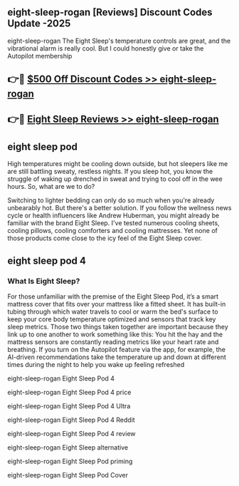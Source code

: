 ## eight-sleep-rogan [Reviews​] Discount Codes Update -2025

eight-sleep-rogan The Eight Sleep's temperature controls are great, and the vibrational alarm is really cool. But I could honestly give or take the Autopilot membership

## 👉🔴 [$500 Off Discount Codes >> eight-sleep-rogan](http://download.freeplayer.one?title=eight-sleep-rogan&ref=18-ES)

## 👉🔴 [Eight Sleep Reviews >> eight-sleep-rogan](http://download.freeplayer.one?title=eight-sleep-rogan&ref=18-ES)

## eight sleep pod

High temperatures might be cooling down outside, but hot sleepers like me are still battling sweaty, restless nights. If you sleep hot, you know the struggle of waking up drenched in sweat and trying to cool off in the wee hours. So, what are we to do?

Switching to lighter bedding can only do so much when you're already unbearably hot. But there's a better solution. If you follow the wellness news cycle or health influencers like Andrew Huberman, you might already be familiar with the brand Eight Sleep. I've tested numerous cooling sheets, cooling pillows, cooling comforters and cooling mattresses. Yet none of those products come close to the icy feel of the Eight Sleep cover.

## eight sleep pod 4

### What Is Eight Sleep?

For those unfamiliar with the premise of the Eight Sleep Pod, it’s a smart mattress cover that fits over your mattress like a fitted sheet. It has built-in tubing through which water travels to cool or warm the bed's surface to keep your core body temperature optimized and sensors that track key sleep metrics. Those two things taken together are important because they link up to one another to work something like this: You hit the hay and the mattress sensors are constantly reading metrics like your heart rate and breathing. If you turn on the Autopilot feature via the app, for example, the AI-driven recommendations take the temperature up and down at different times during the night to help you wake up feeling refreshed

eight-sleep-rogan Eight Sleep Pod 4

eight-sleep-rogan Eight Sleep Pod 4 price

eight-sleep-rogan Eight Sleep Pod 4 Ultra

eight-sleep-rogan Eight Sleep Pod 4 Reddit

eight-sleep-rogan Eight Sleep Pod 4 review

eight-sleep-rogan Eight Sleep alternative

eight-sleep-rogan Eight Sleep Pod priming

eight-sleep-rogan Eight Sleep Pod Cover